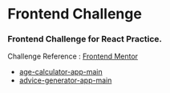 # Frontend Challenge

### Frontend Challenge for React Practice.

Challenge Reference : [Frontend Mentor](https://www.frontendmentor.io/challenges)

- [age-calculator-app-main](https://hannah1306.github.io/frontend-challenge/age-calculator-app-main/)
- [advice-generator-app-main](https://hannah1306.github.io/frontend-challenge/advice-generator-app-main/)